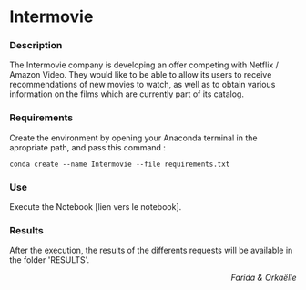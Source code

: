 # **Intermovie**

### Description
The Intermovie company is developing an offer competing with Netflix / Amazon Video.
They would like to be able to allow its users to receive recommendations of new movies to watch, as well as to obtain various information on the films which are currently part of its catalog.

### Requirements
Create the environment by opening your Anaconda terminal in the apropriate path, and pass this command :
```
conda create --name Intermovie --file requirements.txt
```

### Use
Execute the Notebook [lien vers le notebook].

### Results
After the execution, the results of the differents requests will be available in the folder 'RESULTS'.  
   
  

*<div style="text-align:right;">Farida & Orkaëlle</div>*

